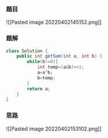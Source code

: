 ### 题目
![[Pasted image 20220402145152.png]]

### 题解
```java
class Solution {
    public int getSum(int a, int b) {
        while(b!=0){
            int temp=(a&b)<<1;
            a=a^b;
            b=temp;
        }
        return a;
    }
}
```

### 思路
![[Pasted image 20220402153102.png]]